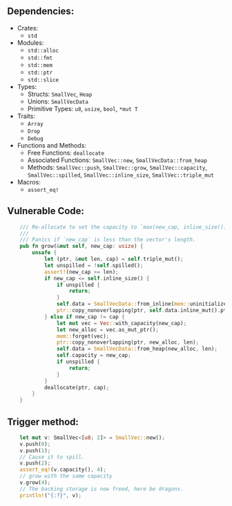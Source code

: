 ## Dependencies:
- Crates:
  - `std`
- Modules:
  - `std::alloc`
  - `std::fmt`
  - `std::mem`
  - `std::ptr`
  - `std::slice`
- Types:
  - Structs: `SmallVec`, `Heap`
  - Unions: `SmallVecData`
  - Primitive Types: `u8`, `usize`, `bool`, `*mut T`
- Traits:
  - `Array`
  - `Drop`
  - `Debug`
- Functions and Methods:
  - Free Functions: `deallocate`
  - Associated Functions: `SmallVec::new`, `SmallVecData::from_heap`
  - Methods: `SmallVec::push`, `SmallVec::grow`, `SmallVec::capacity`, `SmallVec::spilled`, `SmallVec::inline_size`, `SmallVec::triple_mut`
- Macros:
  - `assert_eq!`

## Vulnerable Code:
```rust
    /// Re-allocate to set the capacity to `max(new_cap, inline_size())`.
    ///
    /// Panics if `new_cap` is less than the vector's length.
    pub fn grow(&mut self, new_cap: usize) {
        unsafe {
            let (ptr, &mut len, cap) = self.triple_mut();
            let unspilled = !self.spilled();
            assert!(new_cap >= len);
            if new_cap <= self.inline_size() {
                if unspilled {
                    return;
                }
                self.data = SmallVecData::from_inline(mem::uninitialized());
                ptr::copy_nonoverlapping(ptr, self.data.inline_mut().ptr_mut(), len);
            } else if new_cap != cap {
                let mut vec = Vec::with_capacity(new_cap);
                let new_alloc = vec.as_mut_ptr();
                mem::forget(vec);
                ptr::copy_nonoverlapping(ptr, new_alloc, len);
                self.data = SmallVecData::from_heap(new_alloc, len);
                self.capacity = new_cap;
                if unspilled {
                    return;
                }
            }
            deallocate(ptr, cap);
        }
    }
```

## Trigger method:
```rust
    let mut v: SmallVec<[u8; 2]> = SmallVec::new();
    v.push(0);
    v.push(1);
    // Cause it to spill.
    v.push(2);
    assert_eq!(v.capacity(), 4);
    // grow with the same capacity
    v.grow(4);
    // The backing storage is now freed, here be dragons.
    println!("{:?}", v);
```